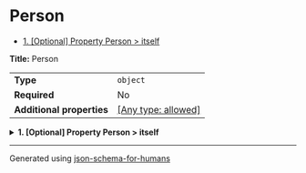 # Person

- [1. [Optional] Property Person > itself](#itself)

**Title:** Person

|                           |                                                                           |
| ------------------------- | ------------------------------------------------------------------------- |
| **Type**                  | `object`                                                                  |
| **Required**              | No                                                                        |
| **Additional properties** | [[Any type: allowed]](# "Additional Properties of any type are allowed.") |

<details>
<summary>
<strong> <a name="itself"></a>1. [Optional] Property Person > itself</strong>  

</summary>
<blockquote>

**Title:** Person

|                           |                                                                           |
| ------------------------- | ------------------------------------------------------------------------- |
| **Type**                  | `object`                                                                  |
| **Required**              | No                                                                        |
| **Additional properties** | [[Any type: allowed]](# "Additional Properties of any type are allowed.") |
| **Same definition as**    | [Person](#root)                                                           |

</blockquote>
</details>

----------------------------------------------------------------------------------------------------------------------------
Generated using [json-schema-for-humans](https://github.com/coveooss/json-schema-for-humans)